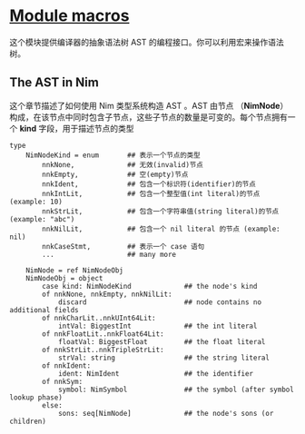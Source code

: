 [Module macros](nim-lang.org/docs/macros.html)                          
==================

这个模块提供编译器的抽象语法树 AST 的编程接口。你可以利用宏来操作语法树。

## The AST in Nim

这个章节描述了如何使用 Nim 类型系统构造 AST 。AST 由节点 （**NimNode**） 构成，在该节点中同时包含子节点，这些子节点的数量是可变的。每个节点拥有一个 **kind** 字段，用于描述节点的类型

```
type
    NimNodeKind = enum       ## 表示一个节点的类型
        nnkNone,             ## 无效(invalid)节点
        nnkEmpty,            ## 空(empty)节点 
        nnkIdent,            ## 包含一个标识符(identifier)的节点 
        nnkIntLit,           ## 包含一个整型值(int literal)的节点 (example: 10)
        nnkStrLit,           ## 包含一个字符串值(string literal)的节点 (example: "abc")
        nnkNilLit,           ## 包含一个 nil literal 的节点 (example: nil)
        nnkCaseStmt,         ## 表示一个 case 语句
        ...                  ## many more
    
    NimNode = ref NimNodeObj
    NimNodeObj = object
        case kind: NimNodeKind             ## the node's kind
        of nnkNone, nnkEmpty, nnkNilLit:
            discard                        ## node contains no additional fields
        of nnkCharLit..nnkUInt64Lit:
            intVal: BiggestInt             ## the int literal
        of nnkFloatLit..nnkFloat64Lit:
            floatVal: BiggestFloat         ## the float literal
        of nnkStrLit..nnkTripleStrLit:
            strVal: string                 ## the string literal
        of nnkIdent:
            ident: NimIdent                ## the identifier
        of nnkSym:
            symbol: NimSymbol              ## the symbol (after symbol lookup phase)
        else:
            sons: seq[NimNode]             ## the node's sons (or children)
``` 